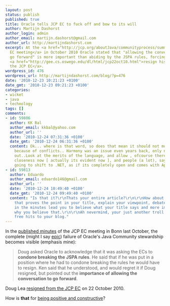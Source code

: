 ```yaml
---
layout: post
status: publish
published: true
title: Oracle tells JCP EC to fuck off and bow to its will
author: Martijn Dashorst
author_login: admin
author_email: martijn.dashorst@gmail.com
author_url: http://martijndashorst.com
excerpt: At the <a href="http://jcp.org/aboutJava/communityprocess/summaries/2010/October2010-public-minutes.html">JCP
  EC meeting</a> in October 2010 Oracle stated that "allowing the conversation to
  go forward" is more important than abiding by the JSPA rules, forcing Doug Lea to
  <a href="http://gee.cs.oswego.edu/dl/html/jcp22oct10.html">resign his position on
  the JCP EC</a>.
wordpress_id: 476
wordpress_url: http://martijndashorst.com/blog/?p=476
date: '2010-12-23 10:21:23 +0100'
date_gmt: '2010-12-23 09:21:23 +0100'
categories:
- wicket
- java
- technology
tags: []
comments:
- id: 59806
  author: KK Bal
  author_email: kkbal@yahoo.com
  author_url: ''
  date: '2010-12-24 07:31:36 +0100'
  date_gmt: '2010-12-24 06:31:36 +0100'
  content: Ok... where is that word, so does that mean it should not move java forward
    because of conflicts.. Harmony was an issue even years back, only now it popped
    out..Look at the merits of the language, and allow , ofcourse there is certain
    closeness now [ actually its evident now ], and people (a lot), says they are
    going to shift to .NET, as if its completely open and comes with Apache Licence..
- id: 59813
  author: Eduardo
  author_email: eduardo146@gmail.com
  author_url: ''
  date: '2010-12-24 10:49:40 +0100'
  date_gmt: '2010-12-24 09:49:40 +0100'
  content: "Is that it?\r\nThats your entire article?\r\n\r\nHow about you write something
    that proves the point in your title, explain your viewpoint, debate what points
    in the minutes lead you to believe what your title says and more importantly explain
    why you believe that.\r\n\r\nAh nevermind, your just another troll looking for
    free hits to your blog."
---
```

<p>In the <a href="http://jcp.org/aboutJava/communityprocess/summaries/2010/October2010-public-minutes.html">published minutes</a> of the JCP EC meeting in Bonn last October, the complete (might I say <a href="http://thebestpageintheuniverse.net/c.cgi?u=epic">epic</a>) failure of Oracle's Java Community stewardship becomes visible (emphasis mine):</p>
<blockquote><p>Doug asked Oracle to acknowledge that it was asking the ECs to <b>condone breaking the JSPA rules</b>. He said that if he was put in a position where he had to condone breaking the rules he would have to resign. Ken said that he understood, and would regret it if Doug resigned, but pointed out the <b>importance of allowing the conversation to go forward</b>.</p></blockquote>
<p>Doug Lea <a href="http://gee.cs.oswego.edu/dl/html/jcp22oct10.html">resigned from the JCP EC</a> on 22 October 2010.</p>
<p>How is <b>that</b> for <a href="http://www.theserverside.com/news/thread.tss?thread_id=61409#341434">being positive and constructive</a>?</p>
